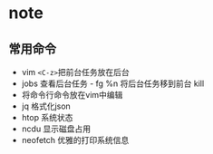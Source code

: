 # note

## 常用命令
- vim `<C-z>`把前台任务放在后台
- jobs 查看后台任务 - fg %n 将后台任务移到前台 kill
- <C-x><C-e> 将命令行命令放在vim中编辑
- jq 格式化json
- htop 系统状态
- ncdu 显示磁盘占用
- neofetch 优雅的打印系统信息
